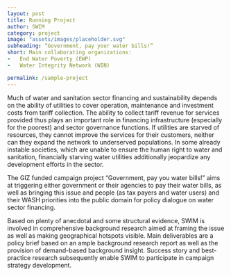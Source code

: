 ```yaml
---
layout: post
title: Running Project
author: SWIM
category: project
image: "assets/images/placeholder.svg"
subheading: “Government, pay your water bills!”
short: Main collaborating organizations:
-	End Water Poverty (EWP)
-	Water Integrity Network (WIN)

permalink: /sample-project
---
```


Much of water and sanitation sector financing and sustainability depends on the ability of utilities to cover operation, maintenance and investment costs from tariff collection. The ability to collect tariff revenue for services provided thus plays an important role in financing infrastructure (especially for the poorest) and sector governance functions. If utilities are starved of resources, they cannot improve the services for their customers, neither can they expand the network to underserved populations. In some already instable societies, which are unable to ensure the human right to water and sanitation, financially starving water utilities additionally jeopardize any development efforts in the sector. 

The GIZ funded campaign project “Government, pay you water bills!” aims at triggering either government or their agencies to pay their water bills, as well as bringing this issue and people (as tax payers and water users) and their WASH priorities into the public domain for policy dialogue on water sector financing.

Based on plenty of anecdotal and some structural evidence, SWIM is involved in comprehensive background research aimed at framing the issue as well as making geographical hotspots visible. Main deliverables are a policy brief based on an ample background research report as well as the provision of demand-based background insight. Success story and best-practice research subsequently enable SWIM to participate in campaign strategy development. 

